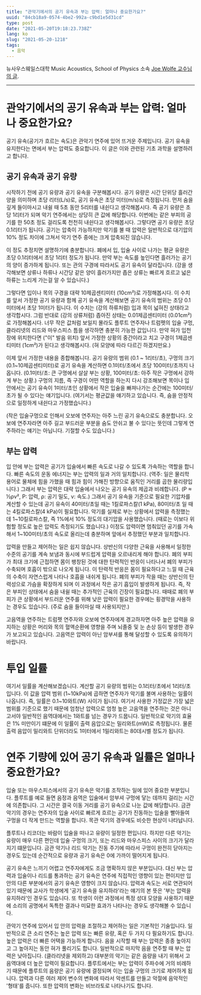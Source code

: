 ```yaml
---
title: "관악기에서의 공기 유속과 부는 압력: 얼마나 중요한가요?"
uuid: "84cb18a9-0574-4be2-992a-c9bd1e5d31cd"
type: post
date: "2021-05-20T19:18:23.738Z"
lang: ko
slug: "2021-05-20-1218"
tags:
  - 음악
---
```


뉴사우스웨일스대학 Music Acoustics, School of Physics 소속 [Joe Wolfe 교수님의 글](http://newt.phys.unsw.edu.au/jw/air-speed.html).

---

# 관악기에서의 공기 유속과 부는 압력: 얼마나 중요한가요?

공기 유속(공기가 흐르는 속도)은 관악기 연주에 있어 뜨거운 주제입니다. 공기 유속을 유지한다는 면에서 부는 압력도 중요합니다. 이 글은 이와 관련된 기초 과학을 설명하려고 합니다.

## 공기 유속과 공기 유량

시작하기 전에 공기 유량과 공기 유속을 구분해봅시다. 공기 유량은 시간 단위당 흘러간 양을 의미하며 초당 리터(L/s)로, 공기 유속은 초당 미터(m/s)로 측정됩니다. 먼저 숨을 깊게 들이마시고 내쉴 때 5초 동안 5리터를 내쉰다고 생각해봅시다. 즉 공기 유량은 초당 1리터가 되며 악기 연주에서는 상당히 큰 값에 해당합니다. 이번에는 같은 부피의 공기를 한 50초 정도 걸리도록 천천히 내쉰다고 생각해봅시다. 그렇다면 공기 유량은 초당 0.1리터가 됩니다. 공기는 압축이 가능하지만 악기를 불 때 압력은 일반적으로 대기압의 10% 정도 차이에 그쳐서 악기 연주 중에는 크게 압축되진 않습니다.

이 정도 추정치면 설명하기에 충분합니다. 폐에서 입, 입술 사이로 나가는 평균 유량은 초당 0.1리터에서 초당 1리터 정도가 됩니다. 만약 부는 속도를 높인다면 흘러가는 공기의 양이 증가하게 됩니다. 또는 관의 구경에 따라서도 공기 유속이 달라집니다. (강을 생각해보면 상류나 하류나 시간당 같은 양이 흘러가지만 좁은 상류는 빠르게 흐르고 넓은 하류는 느리게 가는걸 알 수 있습니다.)

그렇다면 입이나 목의 구경을 대략 10제곱센티미터 (10cm²)로 가정해봅시다. 이 수치를 앞서 가정한 공기 유량과 함께 공기 유속을 계산해보면 공기 유속의 범위는 초당 0.1미터에서 초당 1미터가 됩니다. 이 수치는 (강의 하류처럼) 입과 목이 넓혀진 상태라고 생각합시다. 그럼 반대로 (강의 상류처럼) 좁아진 상태는 0.01제곱센티미터 (0.01cm²)로 가정해봅시다. 너무 작은 값처럼 보일지 몰라도 플루트 연주자나 트럼펫의 입술 구멍, 클라리넷의 리드와 마우스피스 틈을 생각하면 충분히 가능한 값입니다. 만약 혀가 입천장에 위치한다면 ("이" 발음 위치) 앞서 가정한 상황의 중간이라고 치고 구경이 1제곱센티미터 (1cm²)가 된다고 생각해봅시다. (혀 모양에 따라 다르긴 하겠지만요.)

이제 앞서 가정한 내용을 종합해봅니다. 공기 유량의 범위 (0.1 ~ 1리터/초), 구멍의 크기(0.1~10제곱센티미터)로 공기 유속을 계산하면 0.1미터/초에서 초당 100미터/초까지 나옵니다. (0.1미터/초: 큰 구멍에서 살살 부는 상황, 100미터/초: 아주 작은 구멍에서 강하게 부는 상황.) 구멍의 지름, 즉 구경이 어떤 역할을 하는지 다시 강조해보면 목이나 입 안에서는 공기 유속이 1미터/초인 상황에서 작은 입술을 빠져나가는 순간에는 100미터/초가 될 수 있다는 얘기입니다. (여기서는 평균값을 얘기하고 있습니다. 즉, 숨을 안정적으로 일정하게 내쉰다고 가정했습니다.)

(작은 입술구멍으로 인해서 오보에 연주자는 아주 느린 공기 유속으로도 충분합니다. 오보에 연주자라면 아주 길고 부드러운 부분을 숨도 안쉬고 불 수 있다는 뜻인데 그렇게 연주하라는 얘기는 아닙니다. 기절할 수도 있습니다.)

## 부는 압력

입 안에 부는 압력은 공기가 입술에서 빠른 속도로 나갈 수 있도록 가속하는 역할을 합니다. 빠른 속도의 운동 에너지는 부는 압력의 일과 거의 일치합니다. (역주: 일은 물리학 용어로 물체에 힘을 가했을 때 힘과 힘이 가해진 방향으로 움직인 거리를 곱한 물리량입니다.) 그래서 부는 압력은 대략 입술에서 나오는 공기 유속의 제곱과 비례합니다. (P ≈ ½ρv², P: 압력, ρ: 공기 밀도, v: 속도.) 그래서 공기 유속을 기준으로 필요한 기압차를 계산할 수 있는데 공기 유속이 40미터/초일 때는 1킬로파스칼(1 kPa), 80미터/초 일 때는 4킬로파스칼(4 kPa)이 필요합니다. 악기를 실제로 부는 상황에서 압력을 측정했는데 1~10킬로파스칼, 즉 1%에서 10% 정도의 대기압을 사용했습니다. (때로는 이보다 위험할 정도로 높은 압력도 측정되기도 했습니다.) 이정도 압력이면 멈춰있던 공기를 가속해서 1~100미터/초의 속도로 올리는데 충분하며 앞에서 추정했던 부분과 일치합니다.

압력을 만들고 제어하는 일은 쉽지 않습니다. 상반신의 다양한 근육을 사용해서 일정한 수준의 공기를 계속 보냄과 동시에  부드럽게 압력을 오르내리게 해야 합니다. 폐의 부피가 최대 크기에 근접하면 몸이 팽창된 것에 대한 탄력적인 반응이 나타나서 폐의 부피가 수축되며 호흡이 밖으로 나오게 됩니다. 이 탄력적 반응은 몸이 필요하다고 느낄 때 근육의 수축이 자연스럽게 나타나 호흡을 내쉬게 됩니다. 폐의 부피가 작을 때는 상반신의 탄력성으로 가슴을 확장하게 되며 이 과정에서 작은 공기 흡입이 발생하게 됩니다. 즉, 작은 부피인 상태에서 숨을 내쉴 때는 추가적인 근육의 긴장이 필요합니다. 때때로 폐의 부피가 큰 상황에서 부드러운 연주를 위해 낮은 압력이 필요한 경우에는 횡경막을 사용하는 경우도 있습니다. (주로 숨을 들이마실 때 사용되지만.)

고음역을 연주하는 트럼펫 연주자와 오보에 연주자에게 경고하자면 아주 높은 압력을 유지하는 상황은 머리와 목의 혈액순환에 영향을 주며 뇌졸중 및 눈 손상 등이 발생한 경우가 보고되고 있습니다. 고음역은 압력이 아닌 암부셔를 통해 달성할 수 있도록 유의하기 바랍니다.

# 투입 일률

여기서 일률을 계산해보겠습니다. 계산할 공기 유량의 범위는 0.1리터/초에서 1리터/초입니다. 이 값을 압력 범위 (1~10kPa)에 곱하면 연주자가 악기를 불며 사용하는 일률이 나옵니다. 즉, 일률은 0.1~10와트(W) 사이가 됩니다. 여기서 사용한 가정값은 가장 넓은 범위를 기준으로 했기 때문에 엄청난 압력으로 엄청 높은 고음역을 연주하는 것은 아니고서야 일반적인 음역대에서는 1와트를 넘는 경우가 드뭅니다. 일반적으로 악기의 효율은 1% 미만이기 떄문에 이 일률이 출력 음압으로는 밀리와트(mW)로 측정됩니다. 물론 출력 음압이 밀리와트 단위더라도 1미터에서 1밀리와트는 80데시벨 정도가 됩니다.

# 연주 기량에 있어 공기 유속과 일률은 얼마나 중요한가요?

입술 또는 마우스피스에서의 공기 유속은 악기를 조작하는 일에 있어 중요한 부분입니다. 플루트를 예로 들면 음정과 음역은 입술에서 암부셔 구멍에 닿는 데까지 걸리는 시간에 의존합니다. 그 시간은 결국 이동 거리를 공기 유속으로 나눈 값에 해당합니다. 금관악기의 경우는 연주자의 입술 사이로 빠르게 흐르는 공기가 진동하는 입술을 빨아들여 구멍을 더 작게 만드는 역할을 합니다. 목관 악기의 경우에도 비슷한 현상이 나타납니다.

플루트나 리코더는 바람이 입술을 떠나고 유량이 일정한 편입니다. 하지만 다른 악기는 유량이 매우 다른 편인데 입술 구멍의 크기, 또는 리드와 마우스피스 사이의 크기가 달라지기 떄문입니다. 금관 악기나 리드 악기는 진동 주기에 따라서 구멍이 완전히 닫아지는 경우도 있는데 순간적으로 유량과 공기 유속은 0에 가까이 떨어지게 됩니다.

공기 유속은 느끼기 어렵고 연주자에게도 조금 명확하지 않은 부분입니다. 대신 부는 압력과 입술이나 리드를 통과하는 공기 유속은 연주에 직접적인 영향이 있는 편이지만 입 안의 다른 부분에서의 공기 유속은 영향이 크지 않습니다. 압력과 속도는 서로 연관되어 있기 때문에 교사가 학생에게 '공기 유속을 유지하라'라는 얘기의 본 뜻은 '부는 압력을 유지하라'인 경우도 있습니다. 또 학생이 이런 과정에서 특정 성대 모양을 사용하기 때문에 소리의 공명에서 독특한 결과나 미묘한 효과가 나타나는 경우도 생각해볼 수 있습니다.

관악기 연주에 있어서 입 안의 압력을 조절하고 제어하는 일은 기본적인 기술입니다. 일반적으로 큰 소리 연주는 높은 압력 또는 빠른 유량, 혹은 두 가지 다 필요하기도 합니다. 높은 압력은 더 빠른 어택을 가능하게 합니다. 음을 시작할 때 부는 압력은 종종 높아지고 그 높아지는 동안 혀가 풀리기도 합니다. 일반적으로 마지막 음을 연주할 때 부는 압력은 낮아집니다. (클라리넷을 제외하고) 대부분의 악기는 같은 음량을 내기 위해서 고음역대에 더 높은 압력이 필요합니다. 플루트에서는 부는 압력이 주파수에 거의 비례하기 때문에 플루트의 음량은 공기 유량에 결정되며 이는 입술 구멍의 크기로 제어하게 됩니다. 압력과 다른 여러 제어 변수의 변화에 따라서 악센트를 만들고 악절에 음악적인 '형태'를 줍니다. 또한 압력의 변화는 비브라토로 나타나기도 합니다.
